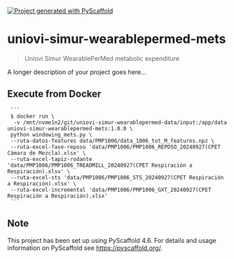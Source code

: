<!-- These are examples of badges you might want to add to your README:
     please update the URLs accordingly

[![Built Status](https://api.cirrus-ci.com/github/<USER>/uniovi-simur-wearablepermed-mets.svg?branch=main)](https://cirrus-ci.com/github/<USER>/uniovi-simur-wearablepermed-mets)
[![ReadTheDocs](https://readthedocs.org/projects/uniovi-simur-wearablepermed-mets/badge/?version=latest)](https://uniovi-simur-wearablepermed-mets.readthedocs.io/en/stable/)
[![Coveralls](https://img.shields.io/coveralls/github/<USER>/uniovi-simur-wearablepermed-mets/main.svg)](https://coveralls.io/r/<USER>/uniovi-simur-wearablepermed-mets)
[![PyPI-Server](https://img.shields.io/pypi/v/uniovi-simur-wearablepermed-mets.svg)](https://pypi.org/project/uniovi-simur-wearablepermed-mets/)
[![Conda-Forge](https://img.shields.io/conda/vn/conda-forge/uniovi-simur-wearablepermed-mets.svg)](https://anaconda.org/conda-forge/uniovi-simur-wearablepermed-mets)
[![Monthly Downloads](https://pepy.tech/badge/uniovi-simur-wearablepermed-mets/month)](https://pepy.tech/project/uniovi-simur-wearablepermed-mets)
[![Twitter](https://img.shields.io/twitter/url/http/shields.io.svg?style=social&label=Twitter)](https://twitter.com/uniovi-simur-wearablepermed-mets)
-->

[![Project generated with PyScaffold](https://img.shields.io/badge/-PyScaffold-005CA0?logo=pyscaffold)](https://pyscaffold.org/)

# uniovi-simur-wearablepermed-mets

> Uniovi Simur WearablePerMed metabolic expenditure

A longer description of your project goes here...


<!-- pyscaffold-notes -->

## Execute from Docker

     ```
     $ docker run \
      -v /mnt/nvme1n2/git/uniovi-simur-wearablepermed-data/input:/app/data uniovi-simur-wearablepermed-mets:1.0.0 \
     python windowing_mets.py \
     --ruta-datos-features data/PMP1006/data_1006_tot_M_features.npz \
     --ruta-excel-fase-reposo 'data/PMP1006/PMP1006_REPOSO_20240927(CPET Cámara de Mezcla).xlsx' \
     --ruta-excel-tapiz-rodante 'data/PMP1006/PMP1006_TREADMILL_20240927(CPET Respiración a Respiración).xlsx' \
     --ruta-excel-sts 'data/PMP1006/PMP1006_STS_20240927(CPET Respiración a Respiración).xlsx' \
     --ruta-excel-incremental 'data/PMP1006/PMP1006_GXT_20240927(CPET Respiración a Respiración).xlsx'
     ```

## Note

This project has been set up using PyScaffold 4.6. For details and usage
information on PyScaffold see https://pyscaffold.org/.
